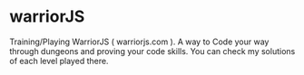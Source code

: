 # warriorJS
Training/Playing WarriorJS ( warriorjs.com ). A way to Code your way through dungeons and proving your code skills. 
You can check my solutions of each level played there.
